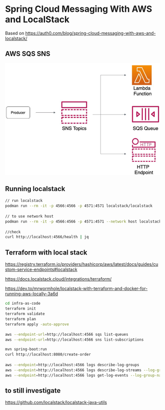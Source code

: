 # Spring Cloud Messaging With AWS and LocalStack

Based on <https://auth0.com/blog/spring-cloud-messaging-with-aws-and-localstack/>

## AWS SQS SNS

![aws sns sqs](./AWS-SQS-SNS.png)

## Running localstack

```bash
// run localstack
podman run --rm -it -p 4566:4566 -p 4571:4571 localstack/localstack

// to use network host
podman run --rm -it -p 4566:4566 -p 4571:4571 --network host localstack/localstack

//check
curl http://localhost:4566/health | jq
```

## Terraform with local stack

<https://registry.terraform.io/providers/hashicorp/aws/latest/docs/guides/custom-service-endpoints#localstack>

<https://docs.localstack.cloud/integrations/terraform/>

<https://dev.to/mrwormhole/localstack-with-terraform-and-docker-for-running-aws-locally-3a6d>

```bash
cd infra-as-code
terraform init
terraform validate
terraform plan
terraform apply -auto-approve

aws --endpoint-url=http://localhost:4566 sqs list-queues
aws --endpoint-url=http://localhost:4566 sns list-subscriptions

```

```bash
mvn spring-boot:run
curl http://localhost:8080/create-order

aws --endpoint=http://localhost:4566 logs describe-log-groups
aws --endpoint=http://localhost:4566 logs describe-log-streams --log-group-name sns/ca-central-1/000000000000/order-created-topic
aws --endpoint=http://localhost:4566 logs get-log-events --log-group-name sns/ca-central-1/000000000000/order-created-topic --log-stream-name 'bc9f4387-16e9-448d-8e61-2b094621e9cd'
```

## to still investigate

<https://github.com/localstack/localstack-java-utils>